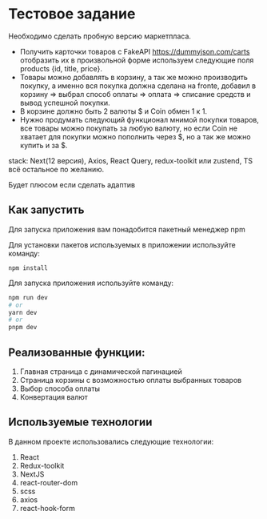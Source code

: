 # Тестовое задание 

Необходимо сделать пробную версию маркетпласа.
- Получить карточки товаров с FakeAPI https://dummyjson.com/carts отобразить их в произвольной форме используем следующие поля products {id, title, price}.
- Товары можно добавлять в корзину, а так же можно производить покупку, а именно вся покупка должна сделана на fronte, добавил в корзину => выбрал способ оплаты => оплата => списание средств и вывод успешной покупки.
- В корзине должно быть 2 валюты $ и Coin обмен 1 к 1.
- Нужно продумать следующий функционал мнимой покупки товаров, все товары можно покупать за любую валюту, но если Coin не хватает для покупки можно пополнить через $, но а так же можно купить и за $.

stack: Next(12 версия), Axios, React Query, redux-toolkit или zustend, TS всё остальное по желанию.

Будет плюсом если сделать адаптив


## Как запустить

Для запуска приложения вам понадобится пакетный менеджер npm

Для установки пакетов используемых в приложении используйте команду:

```
npm install
```
Для запуска приложения используйте команду:

```bash
npm run dev
# or
yarn dev
# or
pnpm dev
```

## Реализованные функции:
1) Главная страница с динамической пагинацией
2) Страница корзины с возможностью оплаты выбранных товаров
3) Выбор способа оплаты
4) Конвертация валют

## Используемые технологии

В данном проекте использовались следующие технологии:

1) React
2) Redux-toolkit
3) NextJS
4) react-router-dom
5) scss
6) axios
7) react-hook-form

